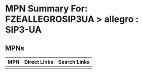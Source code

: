 



# MPN Summary For: FZEALLEGROSIP3UA > allegro : SIP3-UA

## MPNs
  

|MPN|Direct Links|Search Links|
| :--- | :--- | :--- |
||||
